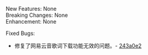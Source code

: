 New Features: None  
Breaking Changes: None  
Enhancement: None  

Fixed Bugs:  

- 修复了网易云音歌词下载功能无效的问题。- [243a0e2](https://github.com/real-zony/ZonyLrcToolsX/commit/243a0e2559d3d9925dfcb96d11e2c1b1372363e6)
